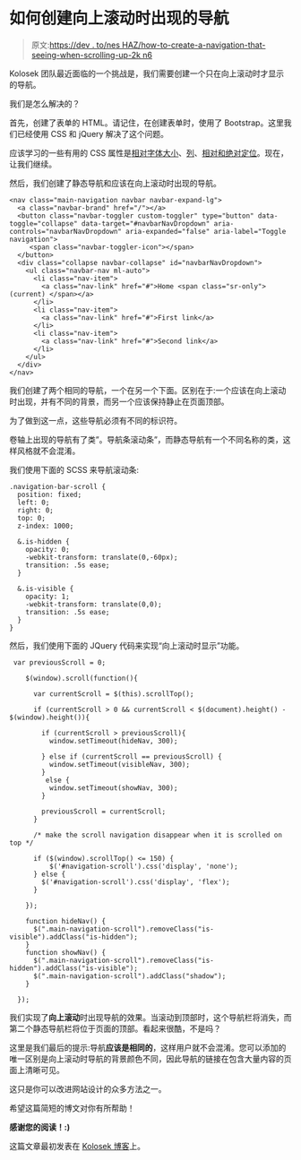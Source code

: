 # 如何创建向上滚动时出现的导航

> 原文:[https://dev . to/nes HAZ/how-to-create-a-navigation-that-seeing-when-scrolling-up-2k n6](https://dev.to/neshaz/how-to-create-a-navigation-that-appears-when-scrolling-up-2kn6)

Kolosek 团队最近面临的一个挑战是，我们需要创建一个只在向上滚动时才显示的导航。

我们是怎么解决的？

首先，创建了表单的 HTML。请记住，在创建表单时，使用了 Bootstrap。这里我们已经使用 CSS 和 jQuery 解决了这个问题。

应该学习的一些有用的 CSS 属性是[相对字体大小](https://kolosek.com/css-relative-font-size/)、[列](https://kolosek.com/css-columns/)、[相对和绝对定位](https://kolosek.com/css-position-relative-vs-position-absolute/)。现在，让我们继续。

然后，我们创建了静态导航和应该在向上滚动时出现的导航。

```
<nav class="main-navigation navbar navbar-expand-lg">
  <a class="navbar-brand" href="/"></a>
  <button class="navbar-toggler custom-toggler" type="button" data-toggle="collapse" data-target="#navbarNavDropdown" aria-controls="navbarNavDropdown" aria-expanded="false" aria-label="Toggle navigation">
     <span class="navbar-toggler-icon"></span>
  </button>
  <div class="collapse navbar-collapse" id="navbarNavDropdown">
    <ul class="navbar-nav ml-auto">
      <li class="nav-item">
        <a class="nav-link" href="#">Home <span class="sr-only">(current) </span></a>
      </li>
      <li class="nav-item">
        <a class="nav-link" href="#">First link</a>
      </li>
      <li class="nav-item">
        <a class="nav-link" href="#">Second link</a>
      </li>
    </ul>
  </div>
</nav> 
```

我们创建了两个相同的导航，一个在另一个下面。区别在于:一个应该在向上滚动时出现，并有不同的背景，而另一个应该保持静止在页面顶部。

为了做到这一点，这些导航必须有不同的标识符。

卷轴上出现的导航有了类”。导航条滚动条”，而静态导航有一个不同名称的类，这样风格就不会混淆。

我们使用下面的 SCSS 来导航滚动条:

```
.navigation-bar-scroll {
  position: fixed;
  left: 0;
  right: 0;
  top: 0;
  z-index: 1000;

  &.is-hidden {
    opacity: 0;
    -webkit-transform: translate(0,-60px);
    transition: .5s ease;
  }

  &.is-visible {
    opacity: 1;
    -webkit-transform: translate(0,0);
    transition: .5s ease;
  }
} 
```

然后，我们使用下面的 JQuery 代码来实现“向上滚动时显示”功能。

```
 var previousScroll = 0;

    $(window).scroll(function(){

      var currentScroll = $(this).scrollTop();

      if (currentScroll > 0 && currentScroll < $(document).height() - $(window).height()){

        if (currentScroll > previousScroll){
          window.setTimeout(hideNav, 300);

        } else if (currentScroll == previousScroll) {
          window.setTimeout(visibleNav, 300);
        }
         else {
          window.setTimeout(showNav, 300);
        }

        previousScroll = currentScroll;
      }

      /* make the scroll navigation disappear when it is scrolled on top */

      if ($(window).scrollTop() <= 150) {
          $('#navigation-scroll').css('display', 'none');
      } else {
        $('#navigation-scroll').css('display', 'flex');
      }

    });

    function hideNav() {
      $(".main-navigation-scroll").removeClass("is-visible").addClass("is-hidden");
    }
    function showNav() {
      $(".main-navigation-scroll").removeClass("is-hidden").addClass("is-visible");
      $(".main-navigation-scroll").addClass("shadow");
    }

  }); 
```

我们实现了**向上滚动**时出现导航的效果。当滚动到顶部时，这个导航栏将消失，而第二个静态导航栏将位于页面的顶部。看起来很酷，不是吗？

这里是我们最后的提示:导航**应该是相同的**，这样用户就不会混淆。您可以添加的唯一区别是向上滚动时导航的背景颜色不同，因此导航的链接在包含大量内容的页面上清晰可见。

这只是你可以改进网站设计的众多方法之一。

希望这篇简短的博文对你有所帮助！

**感谢您的阅读！:)**

这篇文章最初发表在 [Kolosek 博客](https://kolosek.com/navigation-on-scroll/?utm_source=dvt)上。